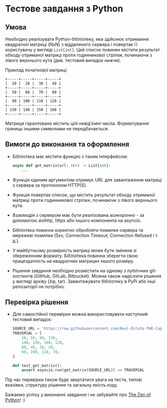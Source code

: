 # Тестове завдання з Python

## Умова

Необхідно реалізувати Python-бібліотеку, яка здійснює отримання квадратної матриці (NxN) з віддаленого сервера і повертає її користувачу у вигляді `List[int]`. Цей список повинен містити результат обходу отриманої матриці проти годинникової стрілки, починаючи з лівого верхнього кута (див. тестовий випадок нижче).

Приклад початкової матриці:
```
+-----+-----+-----+-----+
|  10 |  20 |  30 |  40 |
+-----+-----+-----+-----+
|  50 |  60 |  70 |  80 |
+-----+-----+-----+-----+
|  90 | 100 | 110 | 120 |
+-----+-----+-----+-----+
| 130 | 140 | 150 | 160 |
+-----+-----+-----+-----+
```

Матриця гарантовано містить цілі невід'ємні числа. Форматування границь іншими символами не передбачається.

## Вимоги до виконання та оформлення

- Бібліотека має містити функцію з таким інтерфейсом:

    ```python
    async def get_matrix(url: str) -> List[int]:
        ...
    ```

- Функція єдиним аргументом отримує URL для завантаження матриці з сервера за протоколом HTTP(S).
- Функція повертає список, що містить результат обходу отриманої матриці проти годинникової стрілки, починаючи з лівого верхнього кута.
- Взаємодія з сервером має бути реалізована асинхронно - за допомогою aiohttp, httpx або іншого компонента на asyncio.
- Бібліотека повинна коректно обробляти помилки сервера та мережеві помилки (5xx, Connection Timeout, Connection Refused і т. д.).
- У майбутньому розмірність матриці може бути змінена зі збереженням формату. Бібліотека повинна зберегти свою працездатність на квадратних матрицях іншого розміру.
- Рішення завдання необхідно розмістити на одному з публічних git-хостингів (GitHub, GitLab, Bitbucket). Можна також надіслати рішення у вигляді архіву (zip, tar). Завантажувати бібліотеку в PyPi або інші репозиторії не потрібно.

## Перевірка рішення

- Для самостійної перевірки можна використовувати наступний тестовий випадок:

    ```python
    SOURCE_URL = 'https://raw.githubusercontent.com/Real-Estate-THE-Capital/python-assignment/main/matrix.txt'
    TRAVERSAL = [
        10, 50, 90, 130,
        140, 150, 160, 120,
        80, 40, 30, 20,
        60, 100, 110, 70,
    ]

    def test_get_matrix():
        assert asyncio.run(get_matrix(SOURCE_URL)) == TRAVERSAL
    ```

Під час перевірки також буде звертатися увага на тести, типові вказівки, структуру рішення та загальну якість коду.

Бажаємо успіху у виконанні завдання і не забувайте про [The Zen of Python](https://www.python.org/dev/peps/pep-0020/#the-zen-of-python)! :)